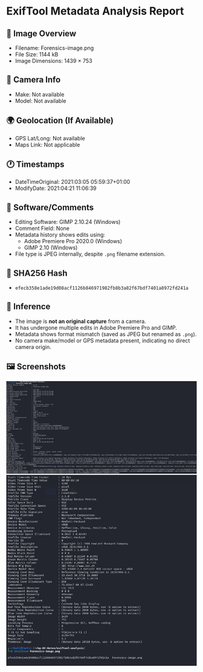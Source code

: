 # ExifTool Metadata Analysis Report

## 🔎 Image Overview
- Filename: Forensics-image.png
- File Size: 1144 kB
- Image Dimensions: 1439 × 753

## 📸 Camera Info
- Make: Not available
- Model: Not available

## 🌍 Geolocation (If Available)
- GPS Lat/Long: Not available
- Maps Link: Not applicable

## 🕐 Timestamps
- DateTimeOriginal: 2021:03:05 05:59:37+01:00
- ModifyDate: 2021:04:21 11:06:39

## 📝 Software/Comments
- Editing Software: GIMP 2.10.24 (Windows)
- Comment Field: None
- Metadata history shows edits using:
  - Adobe Premiere Pro 2020.0 (Windows)
  - GIMP 2.10 (Windows)
- File type is JPEG internally, despite `.png` filename extension.

## 🔐 SHA256 Hash
- `efecb358e1ade19d08acf1126b846971982fb8b3a82f67bdf7401a8972fd241a`

## 🧠 Inference
- The image is **not an original capture** from a camera.
- It has undergone multiple edits in Adobe Premiere Pro and GIMP.
- Metadata shows format mismatch (saved as JPEG but renamed as `.png`).
- No camera make/model or GPS metadata present, indicating no direct camera origin.

## 🖼️ Screenshots
![ExifTool Output](screenshots/full_exif_output.png)
![SHA256](screenshots/sha256_screenshot.png)
